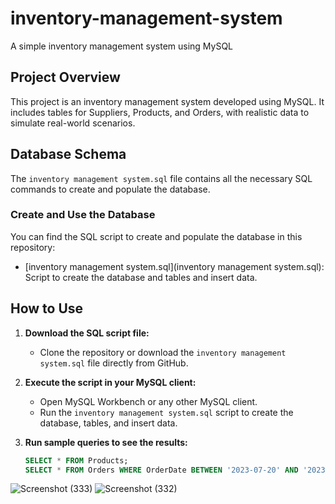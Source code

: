 # inventory-management-system
A simple inventory management system using MySQL
## Project Overview
This project is an inventory management system developed using MySQL. It includes tables for Suppliers, Products, and Orders, with realistic data to simulate real-world scenarios.

## Database Schema
The `inventory management system.sql` file contains all the necessary SQL commands to create and populate the database.

### Create and Use the Database
You can find the SQL script to create and populate the database in this repository:

- [inventory management system.sql](inventory management system.sql): Script to create the database and tables and insert data.

## How to Use
1. **Download the SQL script file:**
   - Clone the repository or download the `inventory management system.sql` file directly from GitHub.

2. **Execute the script in your MySQL client:**
   - Open MySQL Workbench or any other MySQL client.
   - Run the `inventory management system.sql` script to create the database, tables, and insert data.

3. **Run sample queries to see the results:**
   ```sql
   SELECT * FROM Products;
   SELECT * FROM Orders WHERE OrderDate BETWEEN '2023-07-20' AND '2023-07-24';
![Screenshot (333)](https://github.com/user-attachments/assets/d77423dd-db33-4ece-acce-1450453a4fc5)
![Screenshot (332)](https://github.com/user-attachments/assets/aed77edf-aaf2-4248-9088-a9b5a0f381ad)

